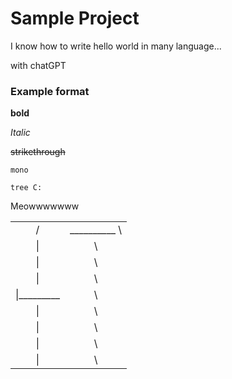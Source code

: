 # Sample Project

I know how to write hello world in many language...

with chatGPT

### Example format

**bold**

_Italic_

~~strikethrough~~

`mono`

```shell
tree C:
```

Meowwwwwww

|                   |                 |
| :------------:   | :-------------:  |
|        /         |   \__________ \  |
|  \|         | \  |   \    |     \   |
|  \|         | \  |   \    |     \   |
|  \|         | \  |   \    |     \   |
|  \|_________| \  |   \    |     \   |
|  \|         | \  |   \    |     \   |
|  \|         | \  |   \    |     \   |
|  \|         | \  |   \    |     \   |
|  \|         | \  |   \____|____ \   |
